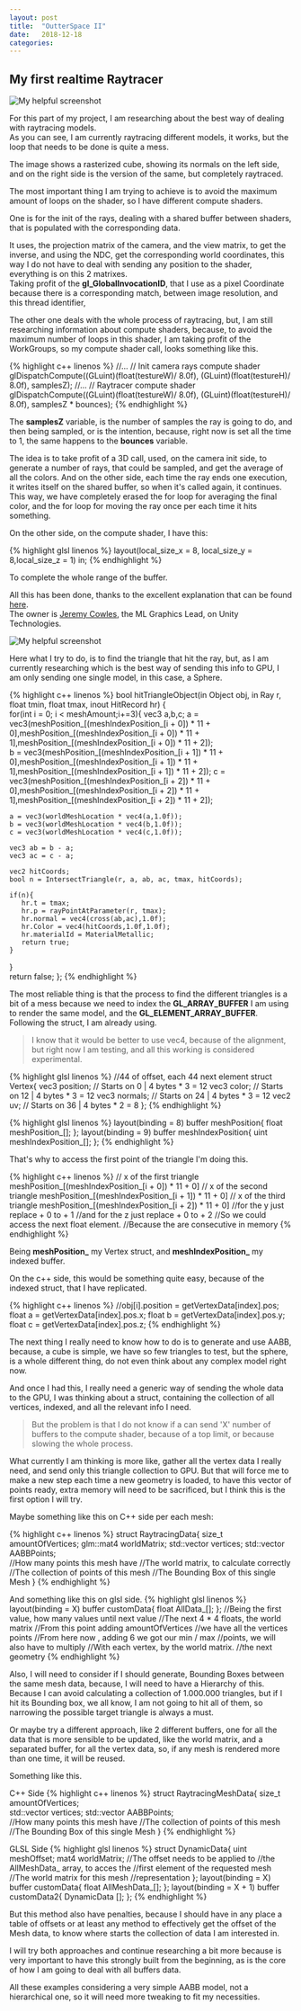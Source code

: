 ```yaml
---
layout: post
title:  "OutterSpace II"
date:   2018-12-18
categories: 
---
```

## My first realtime Raytracer  

![My helpful screenshot](/assets/OutterSpace/Screenshot_4.png)

For this part of my project, I am researching about the best way of dealing with raytracing models.  
As you can see, I am currently raytracing different models, it works, but the loop that needs to be done is quite a mess.  

The image shows a rasterized cube, showing its normals on the left side, and on the right side is the version of the same, but completely raytraced.

The most important thing I am trying to achieve is to avoid the maximum amount of loops on the shader, so I have different compute shaders.  

One is for the init of the rays, dealing with a shared buffer between shaders, that is populated with the corresponding data.  

It uses, the projection matrix of the camera, and the view matrix, to get the inverse, and using the NDC, get the corresponding world coordinates, this way I do not have to deal with sending any position to the shader, everything is on this 2 matrixes.  
Taking profit of the **gl_GlobalInvocationID**, that I use as a pixel Coordinate because there is a corresponding match, between image
resolution, and this thread identifier,

The other one deals with the whole process of raytracing, but, I am still researching information about compute shaders, because, to avoid 
the maximum number of loops in this shader, I am taking profit of the WorkGroups, so my compute shader call, looks something like this.

{% highlight c++ linenos %}
//...
// Init camera rays compute shader
glDispatchCompute((GLuint)(float(testureW)/ 8.0f), (GLuint)(float(testureH)/ 8.0f), samplesZ);
//...
// Raytracer compute shader
glDispatchCompute((GLuint)(float(testureW)/ 8.0f), (GLuint)(float(testureH)/ 8.0f), samplesZ * bounces);
{% endhighlight %}	

The **samplesZ** variable, is the number of samples the ray is going to do, and then being sampled, or is the intention, because, right now
is set all the time to 1, the same happens to the **bounces** variable.  

The idea is to take profit of a 3D call, used, on the camera init side, to generate a number of rays, that could be sampled, and get
the average of all the colors. And on the other side, each time the ray ends one execution, it writes itself on the shared buffer, so
when it's called again, it continues. This way, we have completely erased the for loop for averaging the final color, and the for loop for moving the ray once per each time it hits something.

On the other side, on the compute shader, I have this:

{% highlight glsl linenos %}
layout(local_size_x = 8, local_size_y = 8,local_size_z = 1) in;
{% endhighlight %}	

To complete the whole range of the buffer.

All this has been done, thanks to the excellent explanation that can be found [here](https://medium.com/@jcowles/gpu-ray-tracing-in-one-weekend-3e7d874b3b0f).  
The owner is [Jeremy Cowles](https://medium.com/@jcowles), the ML Graphics Lead, on Unity Technologies.


![My helpful screenshot](/assets/OutterSpace/Screenshot_5.png)

Here what I try to do, is to find the triangle that hit the ray, but, as I am currently researching which is the best way of 
sending this info to GPU, I am only sending one single model, in this case, a Sphere.

{% highlight c++ linenos %}
bool hitTriangleObject(in Object obj, in Ray r, float tmin, float tmax, inout HitRecord hr) {  
  for(int i = 0; i < meshAmount;i+=3){
    vec3 a,b,c;
    a = vec3(meshPosition_[(meshIndexPosition_[i + 0]) * 11 + 0],meshPosition_[(meshIndexPosition_[i + 0]) * 11 + 1],meshPosition_[(meshIndexPosition_[i + 0]) * 11 + 2]);	
    b = vec3(meshPosition_[(meshIndexPosition_[i + 1]) * 11 + 0],meshPosition_[(meshIndexPosition_[i + 1]) * 11 + 1],meshPosition_[(meshIndexPosition_[i + 1]) * 11 + 2]);
    c = vec3(meshPosition_[(meshIndexPosition_[i + 2]) * 11 + 0],meshPosition_[(meshIndexPosition_[i + 2]) * 11 + 1],meshPosition_[(meshIndexPosition_[i + 2]) * 11 + 2]);
    
    a = vec3(worldMeshLocation * vec4(a,1.0f));
    b = vec3(worldMeshLocation * vec4(b,1.0f));
    c = vec3(worldMeshLocation * vec4(c,1.0f));
    
    vec3 ab = b - a;
    vec3 ac = c - a;
    
    vec2 hitCoords;
    bool n = IntersectTriangle(r, a, ab, ac, tmax, hitCoords);
    		
    if(n){		  
       hr.t = tmax;
       hr.p = rayPointAtParameter(r, tmax);
       hr.normal = vec4(cross(ab,ac),1.0f);
       hr.Color = vec4(hitCoords,1.0f,1.0f);
       hr.materialId = MaterialMetallic;
       return true;		   		  
    }								
  }       			
return false;
};
{% endhighlight %}	

The most reliable thing is that the process to find the different triangles is a bit of a mess because we need to index
the **GL_ARRAY_BUFFER** I am using to render the same model, and the **GL_ELEMENT_ARRAY_BUFFER**.
Following the struct, I am already using.

> I know that it would be better to use vec4, because of the alignment, but right now I am testing, and all this working is considered 
experimental.

{% highlight glsl linenos %}
//44 of offset, each 44 next element
struct Vertex{ 
	vec3 position; // Starts on 0  | 4 bytes * 3 = 12
	vec3 color;    // Starts on 12 | 4 bytes * 3 = 12
	vec3 normals;  // Starts on 24 | 4 bytes * 3 = 12
	vec2 uv;       // Starts on 36 | 4 bytes * 2 = 8
};
{% endhighlight %}	



{% highlight glsl linenos %}
layout(binding = 8) buffer meshPosition{
	float meshPosition_[];
};
layout(binding = 9) buffer meshIndexPosition{
	uint meshIndexPosition_[];
};
{% endhighlight %}	

That's why to access the first point of the triangle I'm doing this.

{% highlight c++ linenos %}
// x of the first triangle
meshPosition_[(meshIndexPosition_[i + 0]) * 11 + 0]
// x of the second triangle
meshPosition_[(meshIndexPosition_[i + 1]) * 11 + 0]
// x of the third triangle
meshPosition_[(meshIndexPosition_[i + 2]) * 11 + 0]
//for the y just replace + 0 to + 1
//and for the z just replace + 0 to + 2
//So we could access the next float element.
//Because the are consecutive in memory
{% endhighlight %}	

Being **meshPosition_** my Vertex struct, and **meshIndexPosition_** my indexed buffer.  

On the c++ side, this would be something quite easy, because of the indexed struct, that I have replicated.

{% highlight c++ linenos %}
//obj[i].position = getVertexData[index].pos;
float a = getVertexData[index].pos.x;
float b = getVertexData[index].pos.y;
float c = getVertexData[index].pos.z;
{% endhighlight %}	



The next thing I really need to know how to do is to generate and use AABB, because, a cube is simple, we have so few triangles to test, but the sphere, is a whole different thing, do not even think about any complex model right now.  

And once I had this, I really need a generic way of sending the whole data to the GPU, I was thinking about a struct, containing
the collection of all vertices, indexed, and all the relevant info I need.  

> But the problem is that I do not know if a can send 'X' number of buffers to the compute shader, because of a top limit, or because
slowing the whole process.  

What currently I am thinking is more like, gather all the vertex data I really need, and send only this triangle collection to GPU. But that will force me to make a new step each time a new geometry is loaded, to have this vector of points ready, extra memory will need to be sacrificed, but I think this is the first option I will try.

Maybe something like this on C++ side per each mesh:


{% highlight c++ linenos %}
struct RaytracingData{
	size_t amountOfVertices;
	glm::mat4 worldMatrix;
	std::vector<float> vertices;
	std::vector<float> AABBPoints;	
	//How many points this mesh have
	//The world matrix, to calculate correctly
	//The collection of points of this mesh
	//The Bounding Box of this single Mesh
}
{% endhighlight %}	

And something like this on glsl side.
{% highlight glsl linenos %}
layout(binding = X) buffer customData{
	float AllData_[];
};
//Being the first value, how many values until next value
//The next 4 * 4 floats, the world matrix
//From this point adding amountOfVertices
//we have all the vertices points
//From here now , adding 6 we got our min / max
//points, we will also have to multiply
//With each vertex, by the world matrix.
//the next geometry
{% endhighlight %}	


Also, I will need to consider if I should generate, Bounding Boxes between the same mesh data, because, I will need to have a Hierarchy of this.
Because I can avoid calculating a collection of 1.000.000 triangles, but if I hit its Bounding box, we all know, I am not going to hit all of them, so
narrowing the possible target triangle is always a must.

Or maybe try a different approach, like 2 different buffers, one for all the data that is more sensible to be updated, like the world matrix, and a 
separated buffer, for all the vertex data, so, if any mesh is rendered more than one time, it will be reused.  

Something like this.  

C++ Side
{% highlight c++ linenos %}
struct RaytracingMeshData{
	size_t amountOfVertices;	
	std::vector<float> vertices;
	std::vector<float> AABBPoints;	
	//How many points this mesh have
	//The collection of points of this mesh
	//The Bounding Box of this single Mesh
}
{% endhighlight %}	


GLSL Side
{% highlight glsl linenos %}
struct DynamicData{
	uint meshOffset;
	mat4 worldMatrix;
	//The offset needs to be applied to 
	//the AllMeshData_ array, to acces the
	//first element of the requested mesh
	//The world matrix for this mesh
	//representation
};
layout(binding = X) buffer customData{
	float AllMeshData_[];
};
layout(binding = X + 1) buffer customData2{
	DynamicData [];
};
{% endhighlight %}	

But this method also have penalties, because I should have in any place a table of offsets or at least any method to effectively get the offset 
of the Mesh data, to know where starts the collection of data I am interested in.

I will try both approaches and continue researching a bit more because is very important to have this strongly built from the beginning, as is the core
of how I am going to deal with all buffers data.


All these examples considering a very simple AABB model, not a hierarchical one, so it will need more tweaking to fit my necessities.

